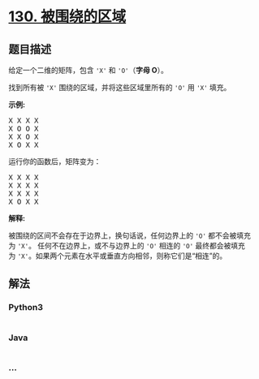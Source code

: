 # [130. 被围绕的区域](https://leetcode-cn.com/problems/surrounded-regions)

## 题目描述
<!-- 这里写题目描述 -->
<p>给定一个二维的矩阵，包含&nbsp;<code>&#39;X&#39;</code>&nbsp;和&nbsp;<code>&#39;O&#39;</code>（<strong>字母 O</strong>）。</p>

<p>找到所有被 <code>&#39;X&#39;</code> 围绕的区域，并将这些区域里所有的&nbsp;<code>&#39;O&#39;</code> 用 <code>&#39;X&#39;</code> 填充。</p>

<p><strong>示例:</strong></p>

<pre>X X X X
X O O X
X X O X
X O X X
</pre>

<p>运行你的函数后，矩阵变为：</p>

<pre>X X X X
X X X X
X X X X
X O X X
</pre>

<p><strong>解释:</strong></p>

<p>被围绕的区间不会存在于边界上，换句话说，任何边界上的&nbsp;<code>&#39;O&#39;</code>&nbsp;都不会被填充为&nbsp;<code>&#39;X&#39;</code>。 任何不在边界上，或不与边界上的&nbsp;<code>&#39;O&#39;</code>&nbsp;相连的&nbsp;<code>&#39;O&#39;</code>&nbsp;最终都会被填充为&nbsp;<code>&#39;X&#39;</code>。如果两个元素在水平或垂直方向相邻，则称它们是&ldquo;相连&rdquo;的。</p>



## 解法
<!-- 这里可写通用的实现逻辑 -->


<!-- tabs:start -->

### **Python3**
<!-- 这里可写当前语言的特殊实现逻辑 -->

```python

```

### **Java**
<!-- 这里可写当前语言的特殊实现逻辑 -->

```java

```

### **...**
```

```

<!-- tabs:end -->